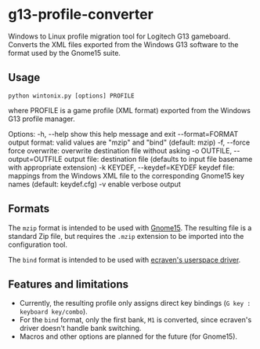 g13-profile-converter
===========

Windows to Linux profile migration tool for Logitech G13 gameboard.  Converts
the XML files exported from the Windows G13 software to the format used by the
Gnome15 suite.


Usage
-----

    python wintonix.py [options] PROFILE

where PROFILE is a game profile (XML format) exported from the Windows G13
profile manager.

Options:
  -h, --help            show this help message and exit
  --format=FORMAT       output format: valid values are "mzip" and "bind"
                        (default: mzip)
  -f, --force           force overwrite: overwrite destination file without
                        asking
  -o OUTFILE, --output=OUTFILE
                        output file: destination file (defaults to input file
                        basename with appropriate extension)
  -k KEYDEF, --keydef=KEYDEF
                        keydef file: mappings from the Windows XML file to the
                        corresponding Gnome15 key names (default: keydef.cfg)
  -v                    enable verbose output


Formats
-------
The `mzip` format is intended to be used with [Gnome15](https://projects.russo79.com/projects/gnome15).
The resulting file is a standard Zip file, but requires the `.mzip` extension to be imported into the configuration tool.

The `bind` format is intended to be used with [ecraven's userspace driver](https://github.com/ecraven/g13).

Features and limitations
------------------------
- Currently, the resulting profile only assigns direct key bindings (`G key : keyboard key/combo`).
- For the `bind` format, only the first bank, `M1` is converted, since ecraven's driver doesn't handle bank switching.
- Macros and other options are planned for the future (for Gnome15).
